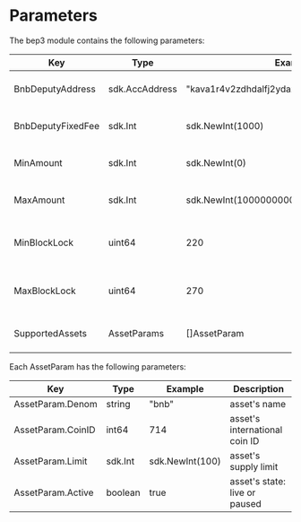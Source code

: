 <!--
order: 5
-->

# Parameters

The bep3 module contains the following parameters:

| Key               | Type           | Example                                       | Description                   |
|-------------------|----------------|-----------------------------------------------|-------------------------------|
| BnbDeputyAddress  | sdk.AccAddress | "kava1r4v2zdhdalfj2ydazallqvrus9fkphmglhn6u6" | deputy's Stake address         |
| BnbDeputyFixedFee | sdk.Int        | sdk.NewInt(1000)                              | deputy's fixed bnb fee        |
| MinAmount         | sdk.Int        | sdk.NewInt(0)                                 | minimum swap amount           |
| MaxAmount         | sdk.Int        | sdk.NewInt(1000000000000)                     | maximum swap amount           |
| MinBlockLock      | uint64         | 220                                           | minimum swap expire height    |
| MaxBlockLock      | uint64         | 270                                           | maximum swap expire height    |
| SupportedAssets   | AssetParams    | []AssetParam                                  | array of supported assets     |

Each AssetParam has the following parameters:

| Key               | Type           | Example                                       | Description                   |
|-------------------|----------------|-----------------------------------------------|-------------------------------|
| AssetParam.Denom  | string         | "bnb"                                         | asset's name                  |
| AssetParam.CoinID | int64          | 714                                           | asset's international coin ID |
| AssetParam.Limit  | sdk.Int        | sdk.NewInt(100)                               | asset's supply limit          |
| AssetParam.Active | boolean        | true                                          | asset's state: live or paused |
